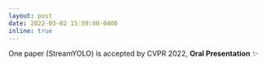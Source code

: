 ```yaml
---
layout: post
date: 2022-03-02 15:59:00-0400
inline: true
---
```


One paper (StreamYOLO) is accepted by CVPR 2022, **Oral Presentation** :sparkles:
